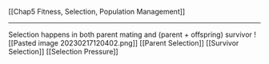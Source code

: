 [[Chap5 Fitness, Selection, Population Management]]
****
Selection happens in both parent mating and (parent + offspring) survivor
![[Pasted image 20230217120402.png]]
[[Parent Selection]]
[[Survivor Selection]]
[[Selection Pressure]]


